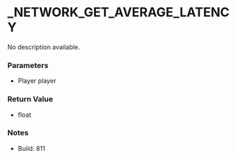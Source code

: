 # _NETWORK_GET_AVERAGE_LATENCY

No description available.

### Parameters
* Player player

### Return Value
* float

### Notes
* Build: 811

